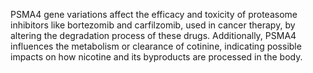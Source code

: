 PSMA4 gene variations affect the efficacy and toxicity of proteasome inhibitors like bortezomib and carfilzomib, used in cancer therapy, by altering the degradation process of these drugs. Additionally, PSMA4 influences the metabolism or clearance of cotinine, indicating possible impacts on how nicotine and its byproducts are processed in the body.